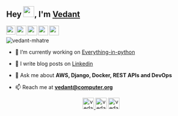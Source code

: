 <!-- <h1 align="center">Hi there 👋</h1> -->
<!-- <h3 align="center">Dynamic leader and Cloud engineer with AWS in my heart and python in my mind, Chairperson of @IEEE-APSIT</h3> -->

## Hey <img src="https://github.com/TheDudeThatCode/TheDudeThatCode/blob/master/Assets/Hi.gif" width="29px">, I'm [Vedant](https://www.linkedin.com/in/vedant-mhatre/) 

<a href="https://www.linkedin.com/in/vedant-mhatre/">
  <img align="left" width="24px" src="https://cdn.jsdelivr.net/npm/simple-icons@v3/icons/linkedin.svg"  />
</a>
<a href="https://twitter.com/VedantMhatre19">
  <img align="left" width="26px" src="https://cdn.jsdelivr.net/npm/simple-icons@v3/icons/twitter.svg" />
</a>
<a href="mailto:vedantmh@gmail.com">
  <img align="left" width="26px" src="https://cdn.jsdelivr.net/npm/simple-icons@v3/icons/gmail.svg" />
</a>
<a href="https://www.instagram.com/vedant_mhatre_/">
  <img align="left" width="26px" src="https://cdn.jsdelivr.net/npm/simple-icons@3.7.0/icons/instagram.svg" />
</a>
<a href="https://medium.com/@vedantmh">
  <img align="left" width="26px" src="https://cdn.jsdelivr.net/npm/simple-icons@v3/icons/medium.svg" />
</a>

<br />


<p align="left"> <img src="https://komarev.com/ghpvc/?username=vedant-mhatre" alt="vedant-mhatre" /> </p>

- 🔭 I’m currently working on [Everything-in-python](github.com/Vedant-Mhatre/Everything-in-python)
<!--- 👨‍💻 All of my projects are available at [github.com/Vedant-Mhatre](github.com/Vedant-Mhatre) -->
- 📝 I write blog posts on [Linkedin](https://www.linkedin.com/in/vedant-mhatre/detail/recent-activity/shares/)
- 💬 Ask me about **AWS, Django, Docker, REST APIs and DevOps**

- 📫 Reach me at **vedant@computer.org**
<!--
<p align="left"><img src="https://devicons.github.io/devicon/devicon.git/icons/amazonwebservices/amazonwebservices-original-wordmark.svg" alt="amazonwebservices" width="20" height="20"/> <img src="https://devicons.github.io/devicon/devicon.git/icons/c/c-original.svg" alt="c" width="20" height="20"/> <img src="https://devicons.github.io/devicon/devicon.git/icons/django/django-original.svg" alt="django" width="20" height="20"/> <img src="https://devicons.github.io/devicon/devicon.git/icons/docker/docker-original-wordmark.svg" alt="docker" width="20" height="20"/> <img src="https://devicons.github.io/devicon/devicon.git/icons/mysql/mysql-original-wordmark.svg" alt="mysql" width="20" height="20"/> <img src="https://devicons.github.io/devicon/devicon.git/icons/python/python-original-wordmark.svg" alt="python" width="20" height="20"/> <img src="https://devicons.github.io/devicon/devicon.git/icons/nginx/nginx-original.svg" alt="nginx" width="20" height="20"/></p><p align="center">
-->


<p align="center" padding="80px"> <a padding="80px" href="https://twitter.com/vedantmhatre19" target="blank"><img padding="80px" src="https://cdn.jsdelivr.net/npm/simple-icons@3.0.1/icons/twitter.svg" alt="vedantmhatre19" height="30" width="30" /> </a> 
<a href="https://linkedin.com/in/vedant-mhatre" target="blank"><img  src="https://cdn.jsdelivr.net/npm/simple-icons@3.0.1/icons/linkedin.svg" alt="vedant-mhatre" height="30" width="30" /></a>
<a href="https://instagram.com/vedant_mhatre_" target="blank"><img  src="https://cdn.jsdelivr.net/npm/simple-icons@3.0.1/icons/instagram.svg" alt="vedant_mhatre_" height="30" width="30" /></a>
</p>
